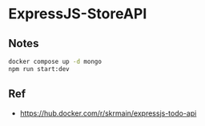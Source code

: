 # ExpressJS-StoreAPI

## Notes

```sh
docker compose up -d mongo
npm run start:dev
```

## Ref

- https://hub.docker.com/r/skrmain/expressjs-todo-api
